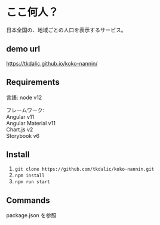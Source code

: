 # ここ何人？

日本全国の、地域ごとの人口を表示するサービス。

## demo url

https://tkdalic.github.io/koko-nannin/

## Requirements

言語: node v12

フレームワーク:  
Angular v11  
Angular Material v11  
Chart.js v2  
Storybook v6

## Install

1. `git clone https://github.com/tkdalic/koko-nannin.git`
2. `npm install`
3. `npm run start`

## Commands

package.json を参照
